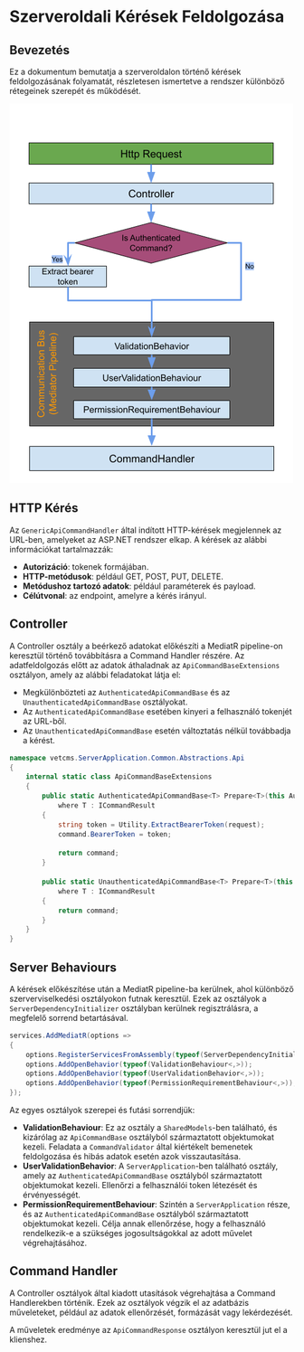 # Szerveroldali Kérések Feldolgozása

## Bevezetés

Ez a dokumentum bemutatja a szerveroldalon történő kérések feldolgozásának folyamatát, részletesen ismertetve a rendszer különböző rétegeinek szerepét és működését.

![](../../assets/Server%20Side%20Command%20Handling.png)

## HTTP Kérés

Az `GenericApiCommandHandler` által indított HTTP-kérések megjelennek az URL-ben, amelyeket az ASP.NET rendszer elkap. A kérések az alábbi információkat tartalmazzák:

- **Autorizáció**: tokenek formájában.
- **HTTP-metódusok**: például GET, POST, PUT, DELETE.
- **Metódushoz tartozó adatok**: például paraméterek és payload.
- **Célútvonal**: az endpoint, amelyre a kérés irányul.

## Controller

A Controller osztály a beérkező adatokat előkészíti a MediatR pipeline-on keresztül történő továbbításra a Command Handler részére. Az adatfeldolgozás előtt az adatok áthaladnak az `ApiCommandBaseExtensions` osztályon, amely az alábbi feladatokat látja el:

- Megkülönbözteti az `AuthenticatedApiCommandBase` és az `UnauthenticatedApiCommandBase` osztályokat.
- Az `AuthenticatedApiCommandBase` esetében kinyeri a felhasználó tokenjét az URL-ből.
- Az `UnauthenticatedApiCommandBase` esetén változtatás nélkül továbbadja a kérést.

```c#
namespace vetcms.ServerApplication.Common.Abstractions.Api
{
    internal static class ApiCommandBaseExtensions
    {
        public static AuthenticatedApiCommandBase<T> Prepare<T>(this AuthenticatedApiCommandBase<T> command, HttpRequest request)
            where T : ICommandResult
        {
            string token = Utility.ExtractBearerToken(request);
            command.BearerToken = token;

            return command;
        }

        public static UnauthenticatedApiCommandBase<T> Prepare<T>(this UnauthenticatedApiCommandBase<T> command, HttpRequest request)
            where T : ICommandResult
        {
            return command;
        }
    }
}
```

## Server Behaviours

A kérések előkészítése után a MediatR pipeline-ba kerülnek, ahol különböző szerverviselkedési osztályokon futnak keresztül. Ezek az osztályok a `ServerDependencyInitializer` osztályban kerülnek regisztrálásra, a megfelelő sorrend betartásával.

```c#
services.AddMediatR(options =>
{
    options.RegisterServicesFromAssembly(typeof(ServerDependencyInitializer).Assembly);
    options.AddOpenBehavior(typeof(ValidationBehaviour<,>));
    options.AddOpenBehavior(typeof(UserValidationBehavior<,>));
    options.AddOpenBehavior(typeof(PermissionRequirementBehaviour<,>));
});
```

Az egyes osztályok szerepei és futási sorrendjük:

- **ValidationBehaviour**: Ez az osztály a `SharedModels`-ben található, és kizárólag az `ApiCommandBase` osztályból származtatott objektumokat kezeli. Feladata a `CommandValidator` által kiértékelt bemenetek feldolgozása és hibás adatok esetén azok visszautasítása.
- **UserValidationBehavior**: A `ServerApplication`-ben található osztály, amely az `AuthenticatedApiCommandBase` osztályból származtatott objektumokat kezeli. Ellenőrzi a felhasználói token létezését és érvényességét.
- **PermissionRequirementBehaviour**: Szintén a `ServerApplication` része, és az `AuthenticatedApiCommandBase` osztályból származtatott objektumokat kezeli. Célja annak ellenőrzése, hogy a felhasználó rendelkezik-e a szükséges jogosultságokkal az adott művelet végrehajtásához.

## Command Handler

A Controller osztályok által kiadott utasítások végrehajtása a Command Handlerekben történik. Ezek az osztályok végzik el az adatbázis műveleteket, például az adatok ellenőrzését, formázását vagy lekérdezését.

A műveletek eredménye az `ApiCommandResponse` osztályon keresztül jut el a klienshez.

